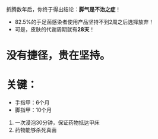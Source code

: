 
折腾数年后，你终于得出结论：**脚气是不治之症**！

- 82.5%的手足菌感染者使用产品坚持不到2周之后选择放弃！
- 可是，皮肤的代谢周期就有**28天**！

# 没有捷径，贵在坚持。

# 关键：
- 手指甲：6个月
- 脚指甲：10个月
1. 一次浸泡30分钟，保证药物抵达甲床
2. 药物能够杀死真菌
